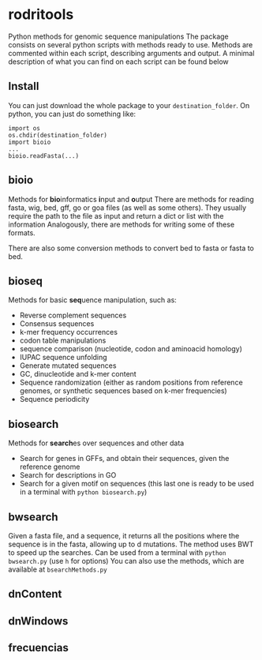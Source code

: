 # rodritools
Python methods for genomic sequence manipulations
The package consists on several python scripts with methods ready to use. Methods are commented within each script, describing arguments and output.
A minimal description of what you can find on each script can be found below

## Install
You can just download the whole package to your `destination_folder`. On python, you can just do something like:
```
import os
os.chdir(destination_folder)
import bioio
...
bioio.readFasta(...)
```

## bioio
Methods for **bio**informatics **i**nput and **o**utput
There are methods for reading fasta, wig, bed, gff, go or goa files (as well as some others). They usually require the path to the file as input and return a dict or list with the information
Analogously, there are methods for writing some of these formats.

There are also some conversion methods to convert bed to fasta or fasta to bed.

## bioseq
Methods for basic **seq**uence manipulation, such as:
* Reverse complement sequences
* Consensus sequences
* k-mer frequency occurrences
* codon table manipulations
* sequence comparison (nucleotide, codon and aminoacid homology)
* IUPAC sequence unfolding
* Generate mutated sequences
* GC, dinucleotide and k-mer content
* Sequence randomization (either as random positions from reference genomes, or synthetic sequences based on k-mer frequencies)
* Sequence periodicity

## biosearch
Methods for **search**es over sequences and other data
* Search for genes in GFFs, and obtain their sequences, given the reference genome
* Search for descriptions in GO
* Search for a given motif on sequences (this last one is ready to be used in a terminal with `python biosearch.py`)

## bwsearch
Given a fasta file, and a sequence, it returns all the positions where the sequence is in the fasta, allowing up to d mutations.
The method uses BWT to speed up the searches.
Can be used from a terminal with `python bwsearch.py` (use `h` for options)
You can also use the methods, which are available at `bsearchMethods.py`

## dnContent

## dnWindows

## frecuencias

